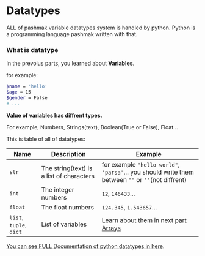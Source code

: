 # Datatypes
ALL of pashmak variable datatypes system is handled by python. Python is a programming language pashmak written with that.

### What is datatype
In the prevoius parts, you learned about **Variables**.

for example:

```bash
$name = 'hello'
$age = 15
$gender = False
# ...
```

**Value of variables has diffrent types.**

For example, Numbers, Strings(text), Boolean(True or False), Float...

This is table of all of datatypes:

|Name|Description|Example|
|----|-----------|-------|
|`str`|The string(text) is a list of characters|for example `"hello world"`, `'parsa'`... you should write them between `""` or `''`(not diffrent)|
|`int`|The integer numbers|`12`, `146433`...|
|`float`|The float numbers|`124.345`, `1.543657`...|
|`list`, `tuple`, `dict`|List of variables|Learn about them in next part [Arrays](06_arrays.md)

[You can see FULL Documentation of python datatypes in here](https://docs.python.org/3/library/stdtypes.html).
